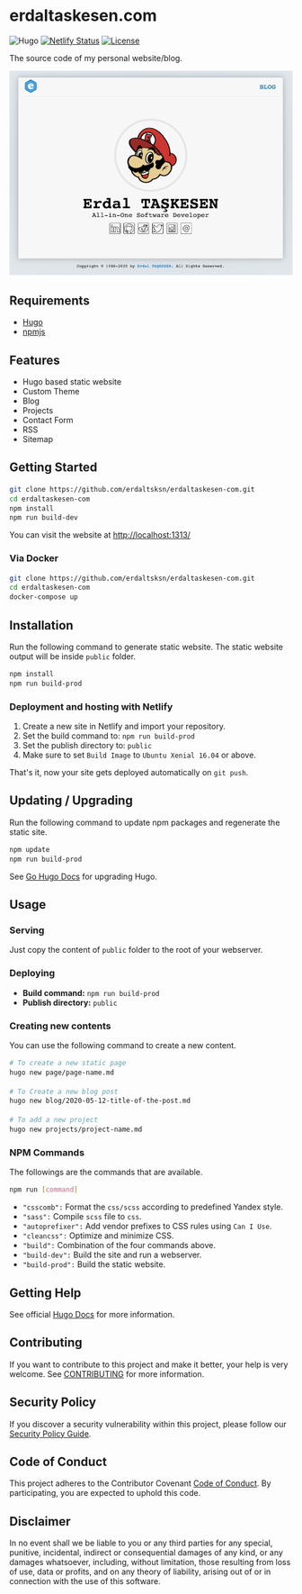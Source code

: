 # erdaltaskesen.com

![Hugo](https://github.com/erdaltsksn/erdaltaskesen-com/workflows/Hugo/badge.svg)
[![Netlify Status](https://api.netlify.com/api/v1/badges/1c8b3912-f859-4530-bd88-2b5c26e393a4/deploy-status)](https://app.netlify.com/sites/erdaltaskesen/deploys)
[![License](https://img.shields.io/badge/license-Proprietary-1ba0db)](LICENSE)

The source code of my personal website/blog.

![Screenshot](/assets/screenshot.png)

## Requirements

- [Hugo](https://gohugo.io/)
- [npmjs](https://www.npmjs.com/)

## Features

- Hugo based static website
- Custom Theme
- Blog
- Projects
- Contact Form
- RSS
- Sitemap

## Getting Started

```sh
git clone https://github.com/erdaltsksn/erdaltaskesen-com.git
cd erdaltaskesen-com
npm install
npm run build-dev
```

You can visit the website at [http://localhost:1313/](http://localhost:1313/)

### Via Docker

```sh
git clone https://github.com/erdaltsksn/erdaltaskesen-com.git
cd erdaltaskesen-com
docker-compose up
```

## Installation

Run the following command to generate static website. The static website output
will be inside `public` folder.

```sh
npm install
npm run build-prod
```

### Deployment and hosting with Netlify

1. Create a new site in Netlify and import your repository.
2. Set the build command to: `npm run build-prod`
3. Set the publish directory to: `public`
4. Make sure to set `Build Image` to `Ubuntu Xenial 16.04` or above.

That's it, now your site gets deployed automatically on `git push`.

## Updating / Upgrading

Run the following command to update npm packages and regenerate the static site.

```sh
npm update
npm run build-prod
```

See [Go Hugo Docs](https://gohugo.io/getting-started/installing/#upgrade-hugo)
for upgrading Hugo.

## Usage

### Serving

Just copy the content of `public` folder to the root of your webserver.

### Deploying

- **Build command:** `npm run build-prod`
- **Publish directory:** `public`

### Creating new contents

You can use the following command to create a new content.

```sh
# To create a new static page
hugo new page/page-name.md

# To Create a new blog post
hugo new blog/2020-05-12-title-of-the-post.md

# To add a new project
hugo new projects/project-name.md
```

### NPM Commands

The followings are the commands that are available.

```sh
npm run [command]
```

- `"csscomb":` Format the `css/scss` according to predefined Yandex style.
- `"sass":` Compile `scss` file to `css`.
- `"autoprefixer":` Add vendor prefixes to CSS rules using `Can I Use`.
- `"cleancss":` Optimize and minimize CSS.
- `"build":` Combination of the four commands above.
- `"build-dev":` Build the site and run a webserver.
- `"build-prod":` Build the static website.

## Getting Help

See official [Hugo Docs](https://gohugo.io/documentation/) for more information.

## Contributing

If you want to contribute to this project and make it better, your help is very
welcome. See [CONTRIBUTING](docs/CONTRIBUTING.md) for more information.

## Security Policy

If you discover a security vulnerability within this project, please follow our
[Security Policy Guide](docs/SECURITY.md).

## Code of Conduct

This project adheres to the Contributor Covenant [Code of Conduct](docs/CODE_OF_CONDUCT.md).
By participating, you are expected to uphold this code.

## Disclaimer

In no event shall we be liable to you or any third parties for any special,
punitive, incidental, indirect or consequential damages of any kind, or any
damages whatsoever, including, without limitation, those resulting from loss of
use, data or profits, and on any theory of liability, arising out of or in
connection with the use of this software.
